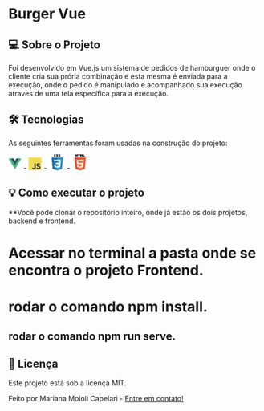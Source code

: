 # Burger Vue

## 💻 Sobre o Projeto
Foi desenvolvido em Vue.js um sistema de pedidos de hamburguer onde o cliente cria sua prória combinação e esta mesma é enviada para a execução, onde o pedido é manipulado e acompanhado sua execução atraves de uma tela específica para a execução. 

## 🛠 Tecnologias

As seguintes ferramentas foram usadas na construção do projeto:

<code><img height="26" src="https://github.com/devicons/devicon/blob/master/icons/vuejs/vuejs-original.svg"/></code> - 
<code><img height="26" src="https://github.com/devicons/devicon/blob/master/icons/javascript/javascript-original.svg"/></code> - 
<code><img height="32" src="https://raw.githubusercontent.com/github/explore/80688e429a7d4ef2fca1e82350fe8e3517d3494d/topics/css/css.png"/></code> - 
<code><img height="32" src="https://raw.githubusercontent.com/github/explore/80688e429a7d4ef2fca1e82350fe8e3517d3494d/topics/html/html.png"/></code>

## 💡 Como executar o projeto

**Você pode clonar o repositório inteiro, onde já estão os dois projetos, backend e frontend.

# Acessar no terminal a pasta onde se encontra o projeto Frontend.
# rodar o comando npm install.
## rodar o comando npm run serve.

## 📝 Licença

Este projeto está sob a licença MIT.

Feito por Mariana Moioli Capelari - [Entre em contato!](https://www.linkedin.com/in/mariana-moioli-capelari/)
